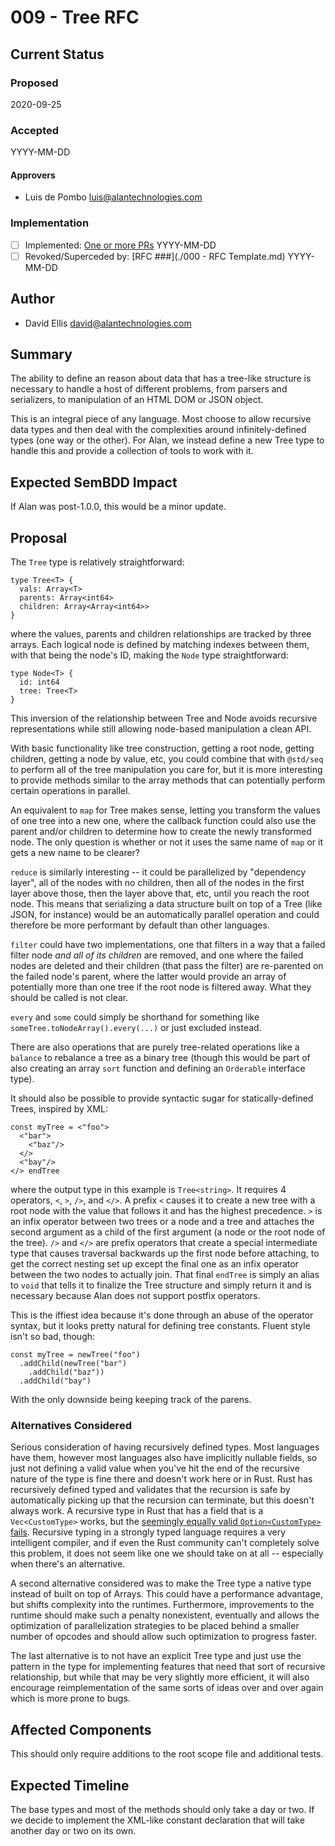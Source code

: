 # 009 - Tree RFC

## Current Status

### Proposed

2020-09-25

### Accepted

YYYY-MM-DD

#### Approvers

- Luis de Pombo <luis@alantechnologies.com>

### Implementation

- [ ] Implemented: [One or more PRs](https://github.com/alantech/alan/some-pr-link-here) YYYY-MM-DD
- [ ] Revoked/Superceded by: [RFC ###](./000 - RFC Template.md) YYYY-MM-DD

## Author

- David Ellis <david@alantechnologies.com>

## Summary

The ability to define an reason about data that has a tree-like structure is necessary to handle a host of different problems, from parsers and serializers, to manipulation of an HTML DOM or JSON object.

This is an integral piece of any language. Most choose to allow recursive data types and then deal with the complexities around infinitely-defined types (one way or the other). For Alan, we instead define a new Tree type to handle this and provide a collection of tools to work with it.

## Expected SemBDD Impact

If Alan was post-1.0.0, this would be a minor update.

## Proposal

The `Tree` type is relatively straightforward:

```ln
type Tree<T> {
  vals: Array<T>
  parents: Array<int64>
  children: Array<Array<int64>>
}
```

where the values, parents and children relationships are tracked by three arrays. Each logical node is defined by matching indexes between them, with that being the node's ID, making the `Node` type straightforward:

```ln
type Node<T> {
  id: int64
  tree: Tree<T>
}
```

This inversion of the relationship between Tree and Node avoids recursive representations while still allowing node-based manipulation a clean API.

With basic functionality like tree construction, getting a root node, getting children, getting a node by value, etc, you could combine that with `@std/seq` to perform all of the tree manipulation you care for, but it is more interesting to provide methods similar to the array methods that can potentially perform certain operations in parallel.

An equivalent to `map` for Tree makes sense, letting you transform the values of one tree into a new one, where the callback function could also use the parent and/or children to determine how to create the newly transformed node. The only question is whether or not it uses the same name of `map` or it gets a new name to be clearer?

`reduce` is similarly interesting -- it could be parallelized by "dependency layer", all of the nodes with no children, then all of the nodes in the first layer above those, then the layer above that, etc, until you reach the root node. This means that serializing a data structure built on top of a Tree (like JSON, for instance) would be an automatically parallel operation and could therefore be more performant by default than other languages.

`filter` could have two implementations, one that filters in a way that a failed filter node *and all of its children* are removed, and one where the failed nodes are deleted and their children (that pass the filter) are re-parented on the failed node's parent, where the latter would provide an array of potentially more than one tree if the root node is filtered away. What they should be called is not clear.

`every` and `some` could simply be shorthand for something like `someTree.toNodeArray().every(...)` or just excluded instead.

There are also operations that are purely tree-related operations like a `balance` to rebalance a tree as a binary tree (though this would be part of also creating an array `sort` function and defining an `Orderable` interface type).

It should also be possible to provide syntactic sugar for statically-defined Trees, inspired by XML:

```ln
const myTree = <"foo">
  <"bar">
    <"baz"/>
  </>
  <"bay"/>
</> endTree
```

where the output type in this example is `Tree<string>`. It requires 4 operators, `<`, `>`, `/>`, and `</>`. A prefix `<` causes it to create a new tree with a root node with the value that follows it and has the highest precedence. `>` is an infix operator between two trees or a node and a tree and attaches the second argument as a child of the first argument (a node or the root node of the tree). `/>` and `</>` are prefix operators that create a special intermediate type that causes traversal backwards up the first node before attaching, to get the correct nesting set up except the final one as an infix operator between the two nodes to actually join. That final `endTree` is simply an alias to `void` that tells it to finalize the Tree structure and simply return it and is necessary because Alan does not support postfix operators.

This is the iffiest idea because it's done through an abuse of the operator syntax, but it looks pretty natural for defining tree constants. Fluent style isn't so bad, though:

```ln
const myTree = newTree("foo")
  .addChild(newTree("bar")
    .addChild("baz"))
  .addChild("bay")
```

With the only downside being keeping track of the parens.

### Alternatives Considered

Serious consideration of having recursively defined types. Most languages have them, however most languages also have implicitly nullable fields, so just not defining a valid value when you've hit the end of the recursive nature of the type is fine there and doesn't work here or in Rust. Rust has recursively defined typed and validates that the recursion is safe by automatically picking up that the recursion can terminate, but this doesn't always work. A recursive type in Rust that has a field that is a `Vec<CustomType>` works, but the [seemingly equally valid `Option<CustomType>` fails](https://play.rust-lang.org/?version=stable&mode=debug&edition=2018&gist=1e799ce8f319e27fc6907a2ef014c2a6). Recursive typing in a strongly typed language requires a very intelligent compiler, and if even the Rust community can't completely solve this problem, it does not seem like one we should take on at all -- especially when there's an alternative.

A second alternative considered was to make the Tree type a native type instead of built on top of Arrays. This could have a performance advantage, but shifts complexity into the runtimes. Furthermore, improvements to the runtime should make such a penalty nonexistent, eventually and allows the optimization of parallelization strategies to be placed behind a smaller number of opcodes and should allow such optimization to progress faster.

The last alternative is to not have an explicit Tree type and just use the pattern in the type for implementing features that need that sort of recursive relationship, but while that may be very slightly more efficient, it will also encourage reimplementation of the same sorts of ideas over and over again which is more prone to bugs.

## Affected Components

This should only require additions to the root scope file and additional tests.

## Expected Timeline

The base types and most of the methods should only take a day or two. If we decide to implement the XML-like constant declaration that will take another day or two on its own.

